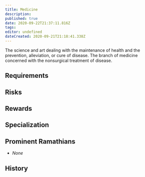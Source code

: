 ```yaml
---
title: Medicine
description: 
published: true
date: 2020-09-22T21:37:11.816Z
tags: 
editor: undefined
dateCreated: 2020-09-21T21:18:41.338Z
---
```


The science and art dealing with the maintenance of health and the prevention, alleviation, or cure of disease. The branch of medicine concerned with the nonsurgical treatment of disease.

## Requirements

## Risks

## Rewards

## Specialization

## Prominent Ramathians

- *None*

## History

